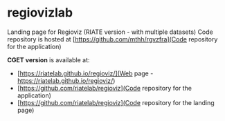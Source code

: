 # regiovizlab
Landing page for Regioviz (RIATE version - with multiple datasets)
Code repository is hosted at [https://github.com/mthh/rgvzfra](Code repository for the application)


**CGET version** is available at:
- [https://riatelab.github.io/regioviz/](Web page - https://riatelab.github.io/regioviz/)
- [https://github.com/riatelab/regioviz](Code repository for the application)
- [https://github.com/riatelab/regioviz](Code repository for the landing page)
